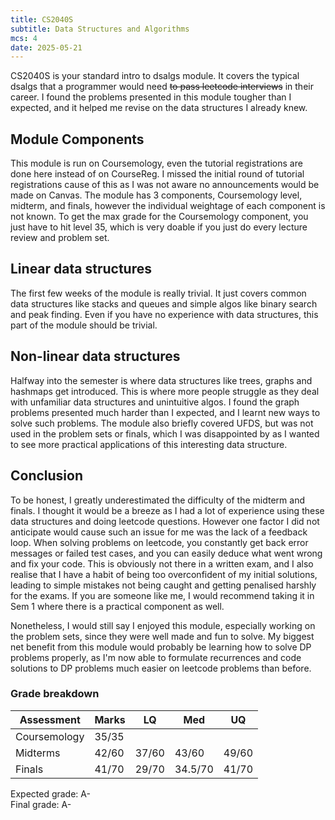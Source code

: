 ```yaml
---
title: CS2040S
subtitle: Data Structures and Algorithms
mcs: 4
date: 2025-05-21
---
```

CS2040S is your standard intro to dsalgs module.
It covers the typical dsalgs that a programmer would need ~~to pass leetcode interviews~~ in their career.
I found the problems presented in this module tougher than I expected,
and it helped me revise on the data structures I already knew.

## Module Components

This module is run on Coursemology, even the tutorial registrations are done here instead of on CourseReg.
I missed the initial round of tutorial registrations cause of this as I was not aware no announcements would be made on Canvas.
The module has 3 components, Coursemology level, midterm, and finals, however the individual weightage of each component is not known.
To get the max grade for the Coursemology component, you just have to hit level 35, which is very doable if you just do every
lecture review and problem set.

## Linear data structures

The first few weeks of the module is really trivial. It just covers common data structures like
stacks and queues and simple algos like binary search and peak finding.
Even if you have no experience with data structures, this part of the module should be trivial.

## Non-linear data structures

Halfway into the semester is where data structures like trees, graphs and hashmaps get introduced.
This is where more people struggle as they deal with unfamiliar data structures and unintuitive algos.
I found the graph problems presented much harder than I expected, and I learnt new ways to solve such problems.
The module also briefly covered UFDS, but was not used in the problem sets or finals, which I was disappointed by
as I wanted to see more practical applications of this interesting data structure.

## Conclusion

To be honest, I greatly underestimated the difficulty of the midterm and finals.
I thought it would be a breeze as I had a lot of experience using these data structures
and doing leetcode questions. However one factor I did not anticipate would cause such an issue for me was
the lack of a feedback loop. When solving problems on leetcode, you constantly get back
error messages or failed test cases, and you can easily deduce what went wrong and fix your code.
This is obviously not there in a written exam, and I also realise that I have a habit of being too overconfident of my initial
solutions, leading to simple mistakes not being caught and getting penalised harshly for the exams.
If you are someone like me, I would recommend taking it in Sem 1 where there is a practical component as well.

Nonetheless, I would still say I enjoyed this module, especially working on the problem sets, since they were well made and fun to solve.
My biggest net benefit from this module would probably be learning how to solve DP problems properly,
as I'm now able to formulate recurrences and code solutions to DP problems much easier on leetcode problems than before.

### Grade breakdown

| Assessment     | Marks     | LQ | Med | UQ |
|----------------|-----------|-|-|-|
| Coursemology   | 35/35   |  |  |  |
| Midterms       | 42/60     | 37/60 | 43/60 | 49/60 |
| Finals         | 41/70    | 29/70 | 34.5/70 | 41/70 |

Expected grade: A- <br/>
Final grade: A-
